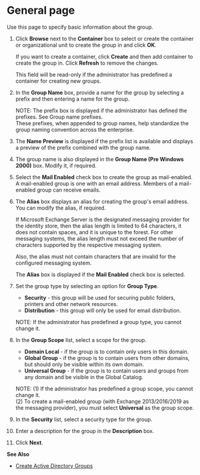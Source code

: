 # General page

Use this page to specify basic information about the group.

1. Click **Browse** next to the **Container** box to select or create the container or
   organizational unit to create the group in and click **OK**.

   If you want to create a container, click **Create** and then add container to create the group
   in. Click **Refresh** to remove the changes.

   This field will be read-only if the administrator has predefined a container for creating new
   groups.

2. In the **Group Name** box, provide a name for the group by selecting a prefix and then entering a
   name for the group.

   NOTE: The prefix box is displayed if the administrator has defined the prefixes. See Group name
   prefixes.  
    These prefixes, when appended to group names, help standardize the group naming convention
   across the enterprise.

3. The **Name Preview** is displayed if the prefix list is available and displays a preview of the
   prefix combined with the group name.
4. The group name is also displayed in the **Group Name (Pre Windows 2000)** box. Modify it, if
   required.
5. Select the **Mail Enabled** check box to create the group as mail-enabled. A mail-enabled group
   is one with an email address. Members of a mail-enabled group can receive emails.
6. The **Alias** box displays an alias for creating the group's email address. You can modify the
   alias, if required.

   If Microsoft Exchange Server is the designated messaging provider for the identity store, then
   the alias length is limited to 64 characters, it does not contain spaces, and it is unique to
   the forest. For other messaging systems, the alias length must not exceed the number of
   characters supported by the respective messaging system.

   Also, the alias must not contain characters that are invalid for the configured messaging
   system.

   The **Alias** box is displayed if the **Mail Enabled** check box is selected.

7. Set the group type by selecting an option for **Group Type**.

   - **Security** - this group will be used for securing public folders, printers and other network
     resources.
   - **Distribution** - this group will only be used for email distribution.

   NOTE: If the administrator has predefined a group type, you cannot change it.

8. In the **Group Scope** list, select a scope for the group.

   - **Domain Local** - if the group is to contain only users in this domain.
   - **Global Group** - if the group is to contain users from other domains, but should only be
     visible within its own domain.
   - **Universal Group** - if the group is to contain users and groups from any domain and be
     visible in the Global Catalog.

   NOTE: (1) If the administrator has predefined a group scope, you cannot change it.  
   (2) To create a mail-enabled group (with Exchange 2013/2016/2019 as the messaging provider), you
   must select **Universal** as the group scope.

9. In the **Security** list, select a security type for the group.
10. Enter a description for the group in the **Description** box.
11. Click **Next**.

**See Also**

- [Create Active Directory Groups](/docs/directorymanager/11.0/directorymanager/portal/group/create/activedirectory/group.md)
